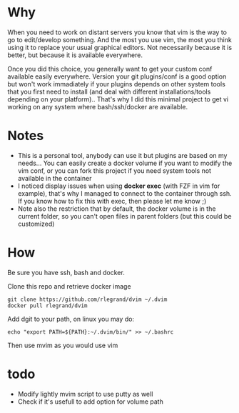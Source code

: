

# Why

When you need to work on distant servers you know that vim is the way to go to edit/develop something.
And the most you use vim, the most you think using it to replace your usual graphical editors. 
Not necessarily because it is better, but because it is available everywhere.

Once you did this choice, you generally want to get your custom conf available easily everywhere.
Version your git plugins/conf is a good option but won't work immadiately if your plugins depends on other system tools that you first need to install (and deal with different installations/tools depending on your platform).. 
That's why I did this minimal project to get vi working on any system where bash/ssh/docker are available.

# Notes

* This is a personal tool, anybody can use it but plugins are based on my needs... You can easily create a docker volume if you want to modify the vim conf, or you can fork this project if you need system tools not available in the container
* I noticed display issues when using **docker exec** (with FZF in vim for example), that's why I managed to connect to the container through ssh. If you know how to fix this with exec, then please let me know ;)
* Note also the restriction that by default, the docker volume is in the current folder, so you can't open files in parent folders (but this could be customized)

# How

Be sure you have ssh, bash and docker.

Clone this repo and retrieve docker image

    git clone https://github.com/rlegrand/dvim ~/.dvim
    docker pull rlegrand/dvim
    
Add dgit to your path, on linux you may do:

    echo "export PATH=${PATH}:~/.dvim/bin/" >> ~/.bashrc

Then use mvim as you would use vim
   

# todo

* Modify lightly mvim script to use putty as well
* Check if it's usefull to add option for volume path 
